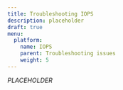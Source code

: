 ```yaml
---
title: Troubleshooting IOPS
description: placeholder
draft: true
menu:
  platform:
    name: IOPS
    parent: Troubleshooting issues
    weight: 5
---
```


_PLACEHOLDER_
